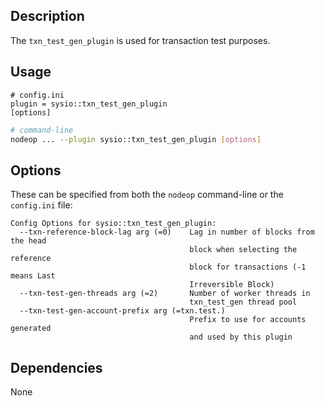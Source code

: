 
## Description

The `txn_test_gen_plugin` is used for transaction test purposes.

<!-- TODO: add reference for txn_test_gen_plugin -->

## Usage

```console
# config.ini
plugin = sysio::txn_test_gen_plugin
[options]
```

```sh
# command-line
nodeop ... --plugin sysio::txn_test_gen_plugin [options]
```

## Options

These can be specified from both the `nodeop` command-line or the `config.ini` file:

```console
Config Options for sysio::txn_test_gen_plugin:
  --txn-reference-block-lag arg (=0)    Lag in number of blocks from the head 
                                        block when selecting the reference 
                                        block for transactions (-1 means Last 
                                        Irreversible Block)
  --txn-test-gen-threads arg (=2)       Number of worker threads in 
                                        txn_test_gen thread pool
  --txn-test-gen-account-prefix arg (=txn.test.)
                                        Prefix to use for accounts generated 
                                        and used by this plugin
```

## Dependencies

None
